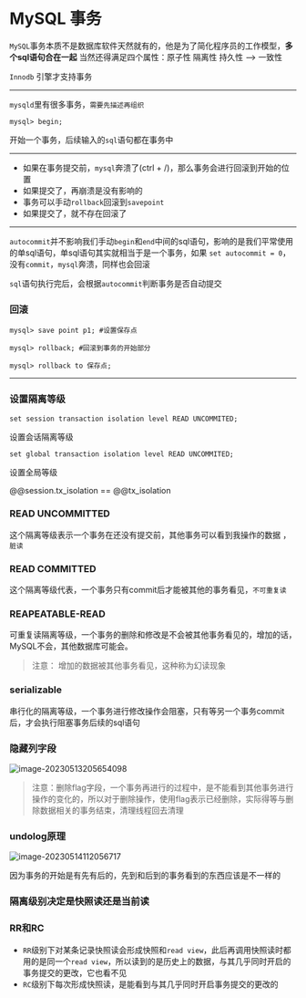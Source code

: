 # MySQL 事务

`MySQL`事务本质不是数据库软件天然就有的，他是为了简化程序员的工作模型，**多个sql语句合在一起** 当然还得满足四个属性：原子性 隔离性 持久性 --> 一致性

`Innodb` 引擎才支持事务

------

`mysqld`里有很多事务，`需要先描述再组织`

```mysql
mysql> begin;
```

开始一个事务，后续输入的`sql`语句都在事务中 

------

- 如果在事务提交前，`mysql`奔溃了(ctrl + /)，那么事务会进行回滚到开始的位置
- 如果提交了，再崩溃是没有影响的
- 事务可以手动`rollback`回滚到`savepoint`
- 如果提交了，就不存在回滚了

------

`autocommit`并不影响我们手动`begin`和`end`中间的sql语句，影响的是我们平常使用的单sql语句，单sql语句其实就相当于是一个事务，如果 `set autocommit = 0`，没有`commit`，`mysql`奔溃，同样也会回滚

`sql`语句执行完后，会根据`autocommit`判断事务是否自动提交

### 回滚

```mysql
mysql> save point p1; #设置保存点
```

```mysql
mysql> rollback; #回滚到事务的开始部分
```

```mysql
mysql> rollback to 保存点;
```



------

###  设置隔离等级

```mysql
set session transaction isolation level READ UNCOMMITED; 
```

设置会话隔离等级

```mysql
set global transaction isolation level READ UNCOMMITED;
```

设置全局等级

@@session.tx_isolation  ==  @@tx_isolation

### READ UNCOMMITTED

这个隔离等级表示一个事务在还没有提交前，其他事务可以看到我操作的数据 ，`脏读`

### READ COMMITTED

这个隔离等级代表，一个事务只有commit后才能被其他的事务看见，`不可重复读`

### REAPEATABLE-READ

可重复读隔离等级，一个事务的删除和修改是不会被其他事务看见的，增加的话，MySQL不会，其他数据库可能会。

> 注意： 增加的数据被其他事务看见，这种称为幻读现象

### serializable

串行化的隔离等级，一个事务进行修改操作会阻塞，只有等另一个事务commit后，才会执行阻塞事务后续的sql语句

### 隐藏列字段

![image-20230513205654098](C:\Users\ZZZXXXJJ\AppData\Roaming\Typora\typora-user-images\image-20230513205654098.png)

> 注意：删除flag字段，一个事务再进行的过程中，是不能看到其他事务进行操作的变化的，所以对于删除操作，使用flag表示已经删除，实际得等与删除数据相关的事务结束，清理线程回去清理

### undolog原理

![image-20230514112056717](C:\Users\ZZZXXXJJ\AppData\Roaming\Typora\typora-user-images\image-20230514112056717.png)

因为事务的开始是有先有后的，先到和后到的事务看到的东西应该是不一样的

### 隔离级别决定是快照读还是当前读

### RR和RC

- `RR`级别下对某条记录快照读会形成快照和`read view`，此后再调用快照读时都用的是同一个`read view`，所以读到的是历史上的数据，与其几乎同时开启的事务提交的更改，它也看不见
- `RC`级别下每次形成快照读，是能看到与其几乎同时开启事务提交的更改的
